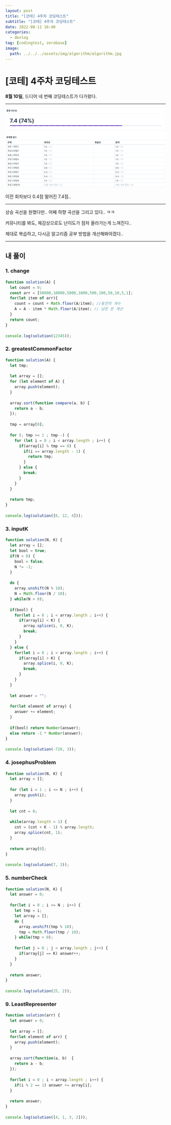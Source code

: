 ```yaml
---
layout: post
title: "[코테] 4주차 코딩테스트"
subtitle: "[코테] 4주차 코딩테스트"
date: 2022-08-11 16:40
categories:
  - devlog
tag: [codingtest, zerobase]
image:
  path: ../../../assets/img/algorithm/algorithm.jpg
---
```


# [코테] 4주차 코딩테스트

**8월 10일**, 드디어 네 번째 코딩테스트가 다가왔다.

---

![fourth-coding-test](../../assets/img/develop/2022-08-11-dev-fourth-coding-test/fourth-coding-test.png)

이전 회차보다 0.4점 떨어진 7.4점..

---

상승 곡선을 원했다만.. 어째 하향 곡선을 그리고 있다.. ㅋㅋ

커뮤니티를 봐도, 체감상으로도 난이도가 점차 올라가는게 느껴진다..

제대로 복습하고, 다시금 알고리즘 공부 방법을 개선해봐야겠다..

---

## 내 풀이

### 1. change

```jsx
function solution(A) {
  let count = 0;
  const arr = [50000,10000,5000,1000,500,100,50,10,5,1];
  for(let item of arr){
    count = count + Math.floor(A/item); //동전의 개수
    A = A - item * Math.floor(A/item); // 남은 돈 계산
  }
  return count;
}

console.log(solution(12345));
```

### 2. greatestCommonFactor

```jsx
function solution(A) {
  let tmp;

  let array = [];
  for (let element of A) {
    array.push(element);
  }

  array.sort(function compare(a, b) {
    return a - b;
  });

  tmp = array[0];

  for (; tmp >= 1 ; tmp--) {
    for (let i = 0 ; i < array.length ; i++) {
      if(array[i] % tmp == 0) {
        if(i == array.length - 1) {
          return tmp;
        }
      } else {
        break;
      }
    }
  }

  return tmp;
}

console.log(solution([6, 12, 4]));
```

### 3. inputK

```jsx
function solution(N, K) {
  let array = [];
  let bool = true;
  if(N < 0) {
    bool = false;
    N *= -1;
  }

  do {
    array.unshift(N % 10);
    N = Math.floor(N / 10);
  } while(N > 0);

  if(bool) {
    for(let i = 0 ; i < array.length ; i++) {
      if(array[i] < K) {
        array.splice(i, 0, K);
        break;
      }
    }
  } else {
    for(let i = 0 ; i < array.length ; i++) {
      if(array[i] > K) {
        array.splice(i, 0, K);
        break;
      }
    }
  }

  let answer = "";

  for(let element of array) {
    answer += element;
  }

  if(bool) return Number(answer);
  else return -1 * Number(answer);
}

console.log(solution(-728, 3));
```

### 4. josephusProblem

```jsx
function solution(N, K) {
  let array = [];

  for (let i = 1 ; i <= N ; i++) {
    array.push(i);
  }

  let cnt = 0;

  while(array.length > 1) {
    cnt = (cnt + K - 1) % array.length;
    array.splice(cnt, 1);
  }

  return array[0];
}

console.log(solution(7, 3));
```

### 5. numberCheck

```jsx
function solution(N, K) {
  let answer = 0;

  for(let i = 0 ; i <= N ; i++) {
    let tmp = i;
    let array = [];
    do {
      array.unshift(tmp % 10);
      tmp = Math.floor(tmp / 10);
    } while(tmp > 0);

    for(let j = 0 ; j < array.length ; j++) {
      if(array[j] == K) answer++;
    }
  }

  return answer;
}

console.log(solution(25, 2));
```

### 9. LeastRepresenter

```jsx
function solution(arr) {
  let answer = 0;

  let array = [];
  for(let element of arr) {
    array.push(element);
  }

  array.sort(function(a, b)  {
    return a - b;
  });

  for(let i = 0 ; i < array.length ; i++) {
    if(i % 2 == 1) answer += array[i];
  }

  return answer;
}

console.log(solution([4, 1, 3, 2]));
```